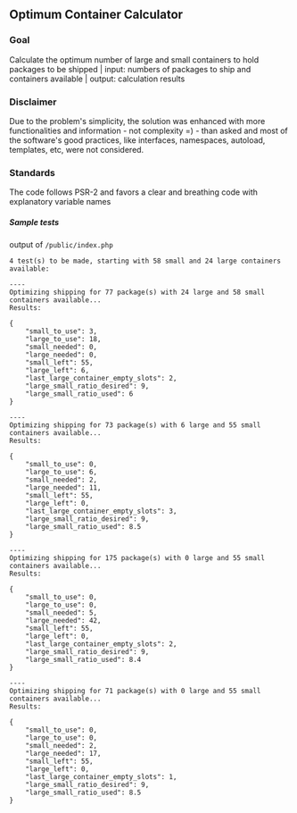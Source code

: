  ## Optimum Container Calculator
 ### Goal
Calculate the optimum number of large and small containers to hold packages to be shipped | input: numbers of packages to ship and containers available | output: calculation results
 ### Disclaimer
Due to the problem's simplicity, the solution was enhanced with more functionalities and information - not complexity =) - than asked and most of the software's good practices, like interfaces, namespaces, autoload, templates, etc, were not considered.
 ### Standards
The code follows PSR-2 and favors a clear and breathing code with explanatory variable names
 ##### Sample tests
 output of `/public/index.php`
```
4 test(s) to be made, starting with 58 small and 24 large containers available:

----
Optimizing shipping for 77 package(s) with 24 large and 58 small containers available...
Results:

{
    "small_to_use": 3,
    "large_to_use": 18,
    "small_needed": 0,
    "large_needed": 0,
    "small_left": 55,
    "large_left": 6,
    "last_large_container_empty_slots": 2,
    "large_small_ratio_desired": 9,
    "large_small_ratio_used": 6
}

----
Optimizing shipping for 73 package(s) with 6 large and 55 small containers available...
Results:

{
    "small_to_use": 0,
    "large_to_use": 6,
    "small_needed": 2,
    "large_needed": 11,
    "small_left": 55,
    "large_left": 0,
    "last_large_container_empty_slots": 3,
    "large_small_ratio_desired": 9,
    "large_small_ratio_used": 8.5
}

----
Optimizing shipping for 175 package(s) with 0 large and 55 small containers available...
Results:

{
    "small_to_use": 0,
    "large_to_use": 0,
    "small_needed": 5,
    "large_needed": 42,
    "small_left": 55,
    "large_left": 0,
    "last_large_container_empty_slots": 2,
    "large_small_ratio_desired": 9,
    "large_small_ratio_used": 8.4
}

----
Optimizing shipping for 71 package(s) with 0 large and 55 small containers available...
Results:

{
    "small_to_use": 0,
    "large_to_use": 0,
    "small_needed": 2,
    "large_needed": 17,
    "small_left": 55,
    "large_left": 0,
    "last_large_container_empty_slots": 1,
    "large_small_ratio_desired": 9,
    "large_small_ratio_used": 8.5
}
```